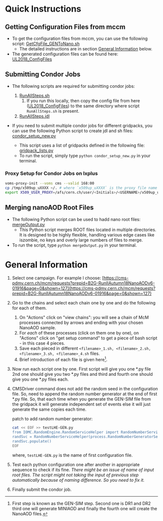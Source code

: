 # Quick Instructions

## Getting Configuration Files from mccm

* To get the configuration files from mccm, you can use the following script: [GetCfgFile_GENToNano.sh](GetCfgFile_GENToNano.sh)
    * The detailed instructions are in section [General Information](#general-information) below.
* The generated configuration files can be found here: [UL2018_ConfigFiles](UL2018_ConfigFiles)

## Submitting Condor Jobs

* The following scripts are required for submitting condor jobs:
    1.  [RunAllSteps.sh](RunAllSteps.sh)
        1. If you run this locally, then copy the config file from here ([UL2018_ConfigFiles](UL2018_ConfigFiles)) to the same directory where script `RunAllSteps.sh` is present.
    1. [RunAllSteps.jdl](RunAllSteps.jdl)

* If you need to submit multiple condor jobs for different gridpacks, you can use the following Python script to create jdl and sh files: [condor_setup_new.py](condor_setup_new.py)
    * This script uses a list of gridpacks defined in the following file: [gridpack_lists.py](gridpack_lists.py)
    * To run the script, simply type `python condor_setup_new.py` in your terminal.

### Proxy Setup for Condor Jobs on lxplus

```bash
voms-proxy-init --voms cms --valid 168:00
cp /tmp/x509up_uXXXX ~/. # where `x509up_uXXXX` is the proxy file name created by previous command
export X509_USER_PROXY=/afs/cern.ch/user/<Initials>/<USERNAME>/x509up_uXXXX
```

## Merging nanoAOD Root Files

* The following Python script can be used to hadd nano root files: [mergeOutput.py](Scripts/mergeOutput.py)
    * This Python script merges ROOT files located in multiple directories. It is designed to be highly flexible, handling various edge cases like iszombie, no keys and overly large numbers of files to merge.
* To run the script, type `python mergeOutput.py` in your terminal.


# General Information

1. Select one campaign. For example I choose: [https://cms-pdmv.cern.ch/mcm/requests?prepid=B2G-RunIIAutumn18NanoAODv6-01916&page=0&shown=127](https://cms-pdmv.cern.ch/mcm/requests?prepid=B2G-RunIIAutumn18NanoAODv6-01916&page=0&shown=127)

2. Go to the chains and select each chain one by one and do the following for each of them.

   1. On "Actions" click on "view chains": you will see a chain of McM processes connected by arrows and ending with your chosen NanoAOD sample.
   1. For *each* of these processes (click on them one by one), on "Actions" click on "get setup command" to get a piece of bash script - in this case 4 pieces.
   1. Save each pieced in different `<filename>_1.sh, <filename>_2.sh, <filename>_3.sh, <filename>_4.sh` files.
   1. Brief introduction of each file is given here[^intro_files].

[^intro_files]: First step is known as the GEN-SIM step. Second one is DR1 and DR2 third one will generate MINIAOD and finally the fourth one will create the NanoAOD files.

3. Now run each script one by one. First script will give you one *.py file 2nd one should give you two *.py files and third and fourth one should give you one *.py files each.

3. CMSDriver command does not add the random seed in the configuration file. So, need to append the random number generator at the end of first *.py file. So, that each time when you generate the GEN-SIM file from the gridpack it will generate independent set of events else it will just generate the same copies each time.

   patch to add random number generator:

   ```bash
   cat << EOF >> testLHE-GEN.py
   from IOMC.RandomEngine.RandomServiceHelper import RandomNumberServiceHelper
   randSvc = RandomNumberServiceHelper(process.RandomNumberGeneratorService)
   randSvc.populate()
   EOF
   ```

   where, `testLHE-GEN.py` is the name of first configuration file.

4. Test each python configuration one after another in appropriate sequence to check if its fine. *There might be an issue of name of input root files. The script might not taking the input of previous step automatically because of naming difference. So you need to fix it.*

5. Finally submit the condor job.

